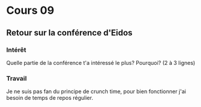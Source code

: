 # Cours 09 
## Retour sur la conférence d'Eidos

### Intérêt
Quelle partie de la conférence t'a intéressé le plus? Pourquoi? (2 à 3 lignes) 

### Travail
Je ne suis pas fan du principe de crunch time, pour bien fonctionner j'ai besoin de temps de repos régulier. 
